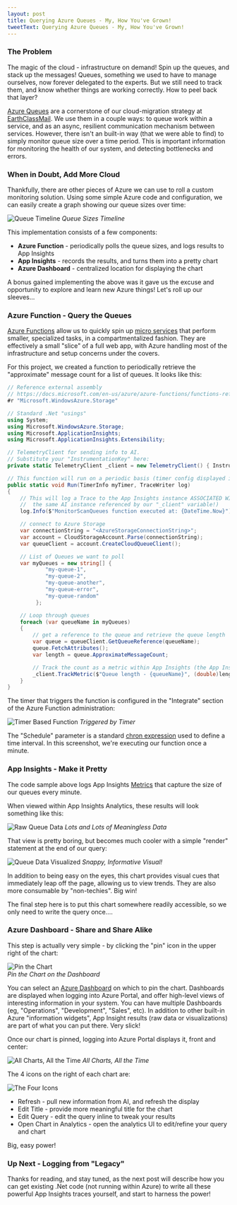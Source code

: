 ```yaml
---
layout: post
title: Querying Azure Queues - My, How You've Grown!
tweetText: Querying Azure Queues - My, How You've Grown!
---
```


<h3>The Problem</h3>
The magic of the cloud - infrastructure on demand!  Spin up the queues, and stack up the messages!  Queues, something we used to have to manage ourselves, now forever delegated to the experts.  But we still need to track them, and know whether things are working correctly.  How to peel back that layer?

<a href="https://azure.microsoft.com/en-us/services/storage/queues/">Azure Queues</a> are a cornerstone of our cloud-migration strategy at <a href="https://www.earthclassmail.com/" target="_blank">EarthClassMail</a>.  We use them in a couple ways: to queue work within a service, and as an async, resilient communication mechanism between services.  However, there isn't an built-in way (that we were able to find) to simply monitor queue size over a time period.  This is important information for monitoring the health of our system, and detecting bottlenecks and errors.

<h3>When in Doubt, Add More Cloud</h3>

Thankfully, there are other pieces of Azure we can use to roll a custom monitoring solution.  Using some simple Azure code and configuration, we can easily create a graph showing our queue sizes over time:

<p>
<img src="{{ site.baseurl }}/images/queue-size-tracking/queue-chart-image.png" alt="Queue Timeline"/>
<em>Queue Sizes Timeline</em>
</p>

This implementation consists of a few components:

* **Azure Function** - periodically polls the queue sizes, and logs results to App Insights
* **App Insights** - records the results, and turns them into a pretty chart
* **Azure Dashboard** - centralized location for displaying the chart

A bonus gained implementing the above was it gave us the excuse and opportunity to explore and learn new Azure things!  Let's roll up our sleeves...

<h3>Azure Function - Query the Queues</h3>

<a href="https://azure.microsoft.com/en-us/blog/introducing-azure-functions/">Azure Functions</a> allow us to quickly spin up <a href="https://martinfowler.com/articles/microservices.html">micro services</a> that perform smaller, specialized tasks, in a compartmentalized fashion.  They are effectively a small "slice" of a full web app, with Azure handling most of the infrastructure and setup concerns under the covers.  

For this project, we created a function to periodically retrieve the "approximate" message count for a list of queues.  It looks like this:

```c#
// Reference external assembly
// https://docs.microsoft.com/en-us/azure/azure-functions/functions-reference-csharp#referencing-external-assemblies
#r "Microsoft.WindowsAzure.Storage"

// Standard .Net "usings"
using System;
using Microsoft.WindowsAzure.Storage;
using Microsoft.ApplicationInsights;
using Microsoft.ApplicationInsights.Extensibility;

// TelemetryClient for sending info to AI.
// Substitute your "InstrumentationKey" here:
private static TelemetryClient _client = new TelemetryClient() { InstrumentationKey = "<InstrumentationKey>" };

// This function will run on a periodic basis (timer config displayed in screenshot below)
public static void Run(TimerInfo myTimer, TraceWriter log)
{
    // This will log a Trace to the App Insights instance ASSOCIATED WITH THIS FUNCTION (not necessarily
    //  the same AI instance referenced by our "_client" variable!)
    log.Info($"MonitorScanQueues function executed at: {DateTime.Now}");

    // connect to Azure Storage
    var connectionString = "<AzureStorageConnectionString>";
    var account = CloudStorageAccount.Parse(connectionString);
    var queueClient = account.CreateCloudQueueClient();

    // List of Queues we want to poll
    var myQueues = new string[] { 
            "my-queue-1",
            "my-queue-2",
            "my-queue-another",
            "my-queue-error",
            "my-queue-random"
         };

    // Loop through queues
    foreach (var queueName in myQueues)
    {
        // get a reference to the queue and retrieve the queue length
        var queue = queueClient.GetQueueReference(queueName);
        queue.FetchAttributes();
        var length = queue.ApproximateMessageCount;

        // Track the count as a metric within App Insights (the App Insights instance specified by <InstrumentationKey> above)
        _client.TrackMetric($"Queue length - {queueName}", (double)length);
    }
}
```

The timer that triggers the function is configured in the "Integrate" section of the Azure Function administration:

<p>
<img src="{{ site.baseurl }}/images/queue-size-tracking/timer-based-function.png" alt="Timer Based Function"/>
<em>Triggered by Timer</em>
</p>

The "Schedule" parameter is a standard <a href="https://www.freeformatter.com/cron-expression-generator-quartz.html">chron expression</a> used to define a time interval.  In this screenshot, we're executing our function once a minute.

<h3>App Insights - Make it Pretty</h3>

The code sample above logs App Insights <a href="https://docs.microsoft.com/en-us/azure/application-insights/app-insights-metrics-explorer">Metrics</a> that capture the size of our queues every minute.  

When viewed within App Insights Analytics, these results will look something like this:

<p>
<img src="{{ site.baseurl }}/images/queue-size-tracking/queue-data.png" alt="Raw Queue Data"/>
<em>Lots and Lots of Meaningless Data</em>
</p>

That view is pretty boring, but becomes much cooler with a simple "render" statement at the end of our query:

<p>
<img src="{{ site.baseurl }}/images/queue-size-tracking/queue-chart.png" alt="Queue Data Visualized"/>
<em>Snappy, Informative Visual!</em>
</p>

In addition to being easy on the eyes, this chart provides visual cues that immediately leap off the page, allowing us to view trends.  They are also more consumable by "non-techies".  Big win!  

The final step here is to put this chart somewhere readily accessible, so we only need to write the query once....

<h3>Azure Dashboard - Share and Share Alike</h3>

This step is actually very simple - by clicking the "pin" icon in the upper right of the chart:

<p>
<img src="{{ site.baseurl }}/images/queue-size-tracking/pin-the-chart.png" alt="Pin the Chart"/><br />
<em>Pin the Chart on the Dashboard</em>
</p>

You can select an <a href="https://docs.microsoft.com/en-us/azure/azure-portal/azure-portal-dashboards">Azure Dashboard</a> on which to pin the chart.  Dashboards are displayed when logging into Azure Portal, and offer high-level views of interesting information in your system.  You can have multiple Dashboards (eg, "Operations", "Development", "Sales", etc).   In addition to other built-in Azure "information widgets", App Insight results (raw data or visualizations) are part of what you can put there.  Very slick!

Once our chart is pinned, logging into Azure Portal displays it, front and center:

<p>
<img src="{{ site.baseurl }}/images/queue-size-tracking/dashboard.png" alt="All Charts, All the Time"/>
<em>All Charts, All the Time</em>
</p>

The 4 icons on the right of each chart are:

<p>
<img src="{{ site.baseurl }}/images/queue-size-tracking/four-icons.png" alt="The Four Icons"/><br />
</p>

* Refresh - pull new information from AI, and refresh the display
* Edit Title - provide more meaningful title for the chart
* Edit Query - edit the query inline to tweak your results
* Open Chart in Analytics - open the analytics UI to edit/refine your query and chart

Big, easy power!

<h3>Up Next - Logging from "Legacy"</h3>

Thanks for reading, and stay tuned, as the next post will describe how you can get existing .Net code (not running within Azure) to write all these powerful App Insights traces yourself, and start to harness the power!